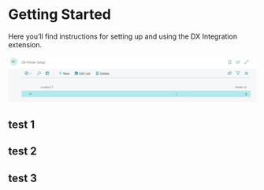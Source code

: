 # Getting Started

Here you’ll find instructions for setting up and using the DX Integration extension.

![DXSetup](images/DXSetup.png)


## test 1

## test 2

## test 3




